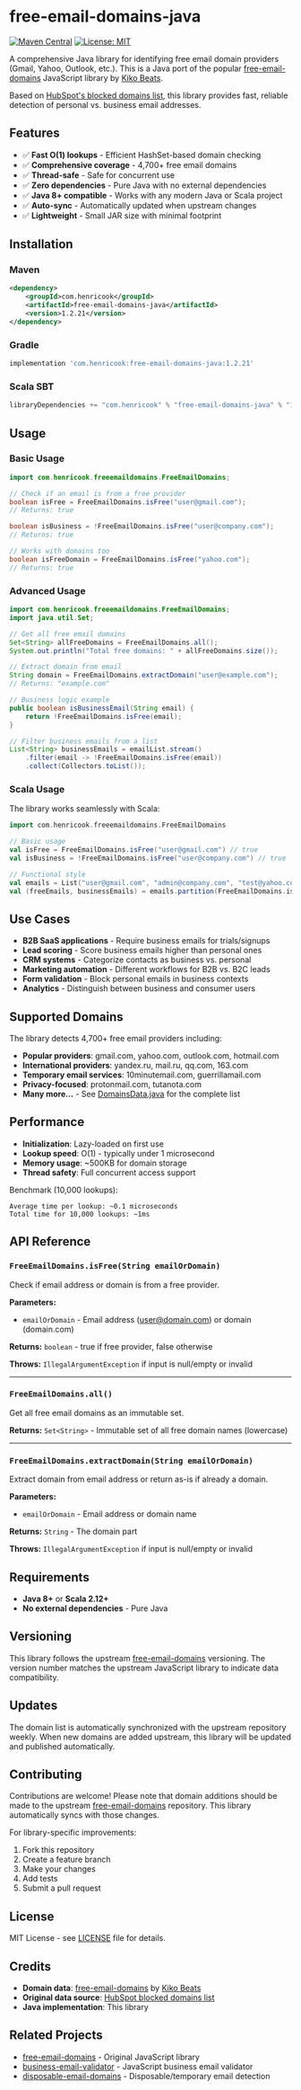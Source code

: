 # free-email-domains-java

[![Maven Central](https://img.shields.io/maven-central/v/com.henricook/free-email-domains-java.svg)](https://central.sonatype.com/artifact/com.henricook/free-email-domains-java)
[![License: MIT](https://img.shields.io/badge/License-MIT-yellow.svg)](https://opensource.org/licenses/MIT)

A comprehensive Java library for identifying free email domain providers (Gmail, Yahoo, Outlook, etc.). This is a Java port of the popular [free-email-domains](https://github.com/Kikobeats/free-email-domains) JavaScript library by [Kiko Beats](https://github.com/Kikobeats).

Based on [HubSpot's blocked domains list](https://knowledge.hubspot.com/articles/kcs_article/forms/what-domains-are-blocked-when-using-the-forms-email-domains-to-block-feature), this library provides fast, reliable detection of personal vs. business email addresses.

## Features

- ✅ **Fast O(1) lookups** - Efficient HashSet-based domain checking
- ✅ **Comprehensive coverage** - 4,700+ free email domains
- ✅ **Thread-safe** - Safe for concurrent use
- ✅ **Zero dependencies** - Pure Java with no external dependencies
- ✅ **Java 8+ compatible** - Works with any modern Java or Scala project
- ✅ **Auto-sync** - Automatically updated when upstream changes
- ✅ **Lightweight** - Small JAR size with minimal footprint

## Installation

### Maven
```xml
<dependency>
    <groupId>com.henricook</groupId>
    <artifactId>free-email-domains-java</artifactId>
    <version>1.2.21</version>
</dependency>
```

### Gradle
```groovy
implementation 'com.henricook:free-email-domains-java:1.2.21'
```

### Scala SBT
```scala
libraryDependencies += "com.henricook" % "free-email-domains-java" % "1.2.21"
```

## Usage

### Basic Usage

```java
import com.henricook.freeemaildomains.FreeEmailDomains;

// Check if an email is from a free provider
boolean isFree = FreeEmailDomains.isFree("user@gmail.com");
// Returns: true

boolean isBusiness = !FreeEmailDomains.isFree("user@company.com");
// Returns: true

// Works with domains too
boolean isFreeDomain = FreeEmailDomains.isFree("yahoo.com");
// Returns: true
```

### Advanced Usage

```java
import com.henricook.freeemaildomains.FreeEmailDomains;
import java.util.Set;

// Get all free email domains
Set<String> allFreeDomains = FreeEmailDomains.all();
System.out.println("Total free domains: " + allFreeDomains.size());

// Extract domain from email
String domain = FreeEmailDomains.extractDomain("user@example.com");
// Returns: "example.com"

// Business logic example
public boolean isBusinessEmail(String email) {
    return !FreeEmailDomains.isFree(email);
}

// Filter business emails from a list
List<String> businessEmails = emailList.stream()
    .filter(email -> !FreeEmailDomains.isFree(email))
    .collect(Collectors.toList());
```

### Scala Usage

The library works seamlessly with Scala:

```scala
import com.henricook.freeemaildomains.FreeEmailDomains

// Basic usage
val isFree = FreeEmailDomains.isFree("user@gmail.com") // true
val isBusiness = !FreeEmailDomains.isFree("user@company.com") // true

// Functional style
val emails = List("user@gmail.com", "admin@company.com", "test@yahoo.com")
val (freeEmails, businessEmails) = emails.partition(FreeEmailDomains.isFree)
```

## Use Cases

- **B2B SaaS applications** - Require business emails for trials/signups
- **Lead scoring** - Score business emails higher than personal ones
- **CRM systems** - Categorize contacts as business vs. personal
- **Marketing automation** - Different workflows for B2B vs. B2C leads
- **Form validation** - Block personal emails in business contexts
- **Analytics** - Distinguish between business and consumer users

## Supported Domains

The library detects 4,700+ free email providers including:

- **Popular providers**: gmail.com, yahoo.com, outlook.com, hotmail.com
- **International providers**: yandex.ru, mail.ru, qq.com, 163.com
- **Temporary email services**: 10minutemail.com, guerrillamail.com
- **Privacy-focused**: protonmail.com, tutanota.com
- **Many more...** - See [DomainsData.java](src/main/java/com/henricook/freeemaildomains/internal/DomainsData.java) for the complete list

## Performance

- **Initialization**: Lazy-loaded on first use
- **Lookup speed**: O(1) - typically under 1 microsecond
- **Memory usage**: ~500KB for domain storage
- **Thread safety**: Full concurrent access support

Benchmark (10,000 lookups):
```
Average time per lookup: ~0.1 microseconds
Total time for 10,000 lookups: ~1ms
```

## API Reference

### `FreeEmailDomains.isFree(String emailOrDomain)`
Check if email address or domain is from a free provider.

**Parameters:**
- `emailOrDomain` - Email address (user@domain.com) or domain (domain.com)

**Returns:** `boolean` - true if free provider, false otherwise

**Throws:** `IllegalArgumentException` if input is null/empty or invalid

---

### `FreeEmailDomains.all()`
Get all free email domains as an immutable set.

**Returns:** `Set<String>` - Immutable set of all free domain names (lowercase)

---

### `FreeEmailDomains.extractDomain(String emailOrDomain)`
Extract domain from email address or return as-is if already a domain.

**Parameters:**
- `emailOrDomain` - Email address or domain name

**Returns:** `String` - The domain part

**Throws:** `IllegalArgumentException` if input is null/empty or invalid

## Requirements

- **Java 8+** or **Scala 2.12+**
- **No external dependencies** - Pure Java

## Versioning

This library follows the upstream [free-email-domains](https://github.com/Kikobeats/free-email-domains) versioning. The version number matches the upstream JavaScript library to indicate data compatibility.

## Updates

The domain list is automatically synchronized with the upstream repository weekly. When new domains are added upstream, this library will be updated and published automatically.

## Contributing

Contributions are welcome! Please note that domain additions should be made to the upstream [free-email-domains](https://github.com/Kikobeats/free-email-domains) repository. This library automatically syncs with those changes.

For library-specific improvements:
1. Fork this repository
2. Create a feature branch
3. Make your changes
4. Add tests
5. Submit a pull request

## License

MIT License - see [LICENSE](LICENSE) file for details.

## Credits

- **Domain data**: [free-email-domains](https://github.com/Kikobeats/free-email-domains) by [Kiko Beats](https://github.com/Kikobeats)
- **Original data source**: [HubSpot blocked domains list](https://knowledge.hubspot.com/articles/kcs_article/forms/what-domains-are-blocked-when-using-the-forms-email-domains-to-block-feature)
- **Java implementation**: This library

## Related Projects

- [free-email-domains](https://github.com/Kikobeats/free-email-domains) - Original JavaScript library
- [business-email-validator](https://github.com/LoginRadius/business-email-validator) - JavaScript business email validator
- [disposable-email-domains](https://github.com/disposable-email-domains/disposable-email-domains) - Disposable/temporary email detection
